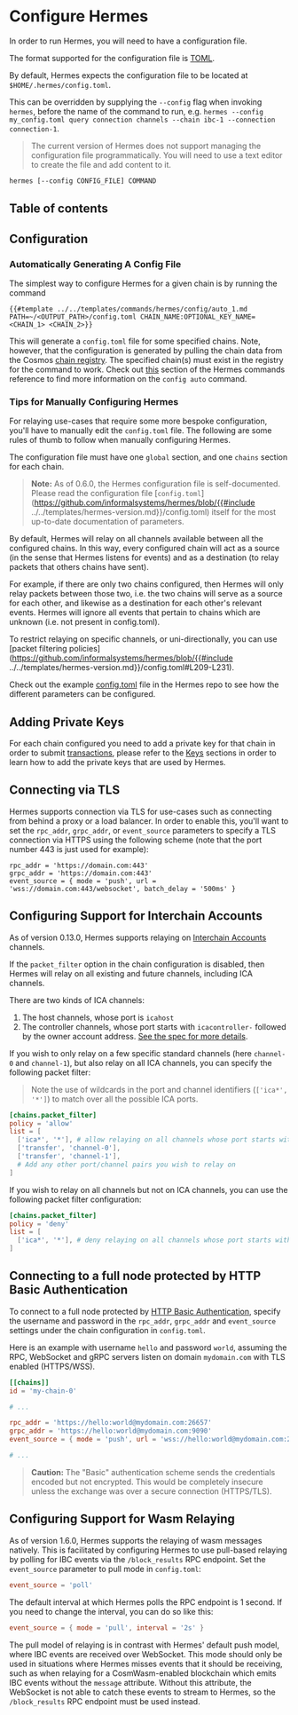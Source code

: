 # Configure Hermes

In order to run Hermes, you will need to have a configuration file.

The format supported for the configuration file is [TOML](https://toml.io/en/).

By default, Hermes expects the configuration file to be located at `$HOME/.hermes/config.toml`.

This can be overridden by supplying the `--config` flag when invoking `hermes`, before the
name of the command to run, e.g. `hermes --config my_config.toml query connection channels --chain ibc-1 --connection connection-1`.

> The current version of Hermes does not support managing the configuration file programmatically.
> You will need to use a text editor to create the file and add content to it.

```bash
hermes [--config CONFIG_FILE] COMMAND
```

## Table of contents

<!-- toc -->

## Configuration

### Automatically Generating A Config File 

The simplest way to configure Hermes for a given chain is by running the command

```shell 
{{#template ../../templates/commands/hermes/config/auto_1.md PATH=~/<OUTPUT_PATH>/config.toml CHAIN_NAME:OPTIONAL_KEY_NAME=<CHAIN_1> <CHAIN_2>}}
```

This will generate a `config.toml` file for some specified chains. Note, however, that the configuration is generated by pulling the chain data from the Cosmos [chain registry][chain-registry]. The specified chain(s) must exist in the registry for the command to work. Check out [this][config-auto-reference] section of the Hermes commands reference to find more information on the `config auto` command.

### Tips for Manually Configuring Hermes

For relaying use-cases that require some more bespoke configuration, you'll have to manually edit the `config.toml` file. The following are some rules of thumb to follow when manually configuring Hermes.

The configuration file must have one `global` section, and one `chains` section for each chain.
<!-- markdown-link-check-disable -->
> **Note:** As of 0.6.0, the Hermes configuration file is self-documented.
> Please read the configuration file [`config.toml`](https://github.com/informalsystems/hermes/blob/{{#include ../../templates/hermes-version.md}}/config.toml)
> itself for the most up-to-date documentation of parameters.


By default, Hermes will relay on all channels available between all the configured chains.
In this way, every configured chain will act as a source (in the sense that Hermes listens for events)
and as a destination (to relay packets that others chains have sent).

For example, if there are only two chains configured, then Hermes will only relay packets between those two,
i.e. the two chains will serve as a source for each other, and likewise as a destination for each other's relevant events.
Hermes will ignore all events that pertain to chains which are unknown (i.e. not present in config.toml).

To restrict relaying on specific channels, or uni-directionally, you can use [packet filtering policies](https://github.com/informalsystems/hermes/blob/{{#include ../../templates/hermes-version.md}}/config.toml#L209-L231).

Check out the example [config.toml][hermes-config] file in the Hermes repo to see how the different parameters can be configured.
<!-- markdown-link-check-enabled -->

## Adding Private Keys

For each chain configured you need to add a private key for that chain in order to submit [transactions](../commands/tx/index.md),
please refer to the [Keys](../commands/keys/index.md) sections in order to learn how to add the private keys that are used by Hermes.

## Connecting via TLS

Hermes supports connection via TLS for use-cases such as connecting from behind
a proxy or a load balancer. In order to enable this, you'll want to set the
`rpc_addr`, `grpc_addr`, or `event_source` parameters to specify a TLS
connection via HTTPS using the following scheme (note that the port number 443
is just used for example):
```
rpc_addr = 'https://domain.com:443'
grpc_addr = 'https://domain.com:443'
event_source = { mode = 'push', url = 'wss://domain.com:443/websocket', batch_delay = '500ms' }
```

## Configuring Support for Interchain Accounts

As of version 0.13.0, Hermes supports relaying on [Interchain Accounts][ica] channels.

If the `packet_filter` option in the chain configuration is disabled, then
Hermes will relay on all existing and future channels, including ICA channels.

There are two kinds of ICA channels:

1. The host channels, whose port is `icahost`
2. The controller channels, whose port starts with `icacontroller-` followed
   by the owner account address. [See the spec for more details][ica].

If you wish to only relay on a few specific standard channels (here `channel-0` and `channel-1`),
but also relay on all ICA channels, you can specify the following packet filter:

> Note the use of wildcards in the port and channel identifiers (`['ica*', '*']`)
> to match over all the possible ICA ports.

```toml
[chains.packet_filter]
policy = 'allow'
list = [
  ['ica*', '*'], # allow relaying on all channels whose port starts with `ica`
  ['transfer', 'channel-0'],
  ['transfer', 'channel-1'],
  # Add any other port/channel pairs you wish to relay on
]
```

If you wish to relay on all channels but not on ICA channels, you can use
the following packet filter configuration:

```toml
[chains.packet_filter]
policy = 'deny'
list = [
  ['ica*', '*'], # deny relaying on all channels whose port starts with `ica`
]
```

## Connecting to a full node protected by HTTP Basic Authentication

To connect to a full node protected by [HTTP Basic Authentication][http-basic-auth],
specify the username and password in the `rpc_addr`, `grpc_addr` and `event_source` settings
under the chain configuration in `config.toml`.

Here is an example with username `hello` and password `world`, assuming the RPC, WebSocket and gRPC servers
listen on domain `mydomain.com` with TLS enabled (HTTPS/WSS).

```toml
[[chains]]
id = 'my-chain-0'

# ...

rpc_addr = 'https://hello:world@mydomain.com:26657'
grpc_addr = 'https://hello:world@mydomain.com:9090'
event_source = { mode = 'push', url = 'wss://hello:world@mydomain.com:26657/websocket', batch_delay = '500ms' }

# ...
```

> **Caution:** The "Basic" authentication scheme sends the credentials encoded but not encrypted.
> This would be completely insecure unless the exchange was over a secure connection (HTTPS/TLS).

## Configuring Support for Wasm Relaying

As of version 1.6.0, Hermes supports the relaying of wasm messages natively. This is facilitated by configuring
Hermes to use pull-based relaying by polling for IBC events via the `/block_results` RPC endpoint. Set
the `event_source` parameter to pull mode in `config.toml`:

```toml
event_source = 'poll'
```

The default interval at which Hermes polls the RPC endpoint is 1 second. If you need to change the interval,
you can do so like this:

```toml
event_source = { mode = 'pull', interval = '2s' }
```

The pull model of relaying is in contrast with Hermes' default push model, where IBC events are received
over WebSocket. This mode should only be used in situations where Hermes misses events that it should
be receiving, such as when relaying for a CosmWasm-enabled blockchain which emits IBC events without the
`message` attribute. Without this attribute, the WebSocket is not able to catch these events to stream
to Hermes, so the `/block_results` RPC endpoint must be used instead. 

[http-basic-auth]: https://developer.mozilla.org/en-US/docs/Web/HTTP/Authentication
[ica]: https://github.com/cosmos/ibc/blob/master/spec/app/ics-027-interchain-accounts/README.md
[chain-registry]: https://github.com/cosmos/chain-registry
[config-auto-reference]: ../commands/config.md#automatically-generate-configuration-files-for-specified-chains
[hermes-config]: https://github.com/informalsystems/hermes/blob/master/config.toml